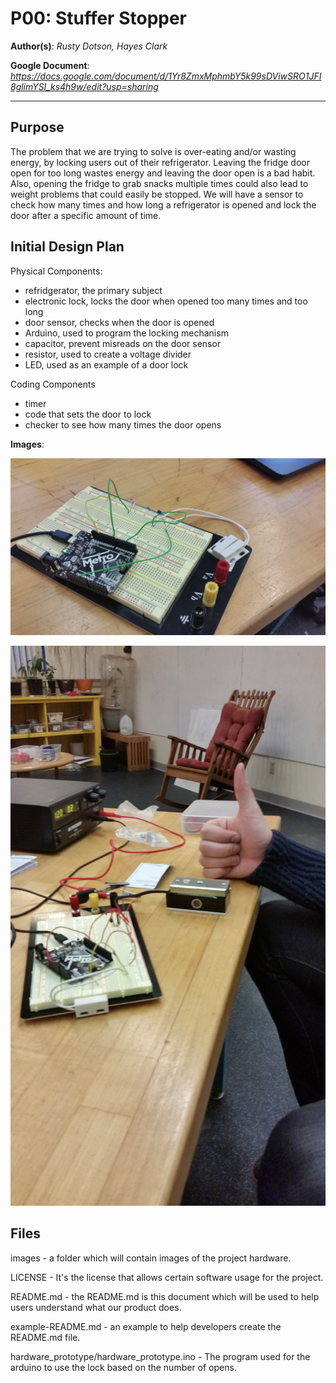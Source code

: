 # P00: Stuffer Stopper

**Author(s)**: *Rusty Dotson, Hayes Clark*

**Google Document**: *https://docs.google.com/document/d/1Yr8ZmxMphmbY5k99sDViwSRO1JFI8glimYSl_ks4h9w/edit?usp=sharing*

---
## Purpose
The problem that we are trying to solve is over-eating and/or wasting energy, by locking users out of their refrigerator. Leaving the fridge door open for too long wastes energy and leaving the door open is a bad habit. Also, opening the fridge to grab snacks multiple times could also lead to weight problems that could easily be stopped. We will have a sensor to check how many times and how long a refrigerator is opened and lock the door after a specific amount of time.

## Initial Design Plan
Physical Components:
- refridgerator, the primary subject
- electronic lock, locks the door when opened too many times and too long
- door sensor, checks when the door is opened
- Arduino, used to program the locking mechanism
- capacitor, prevent misreads on the door sensor
- resistor, used to create a voltage divider
- LED, used as an example of a door lock

Coding Components
- timer
- code that sets the door to lock
- checker to see how many times the door opens

**Images**:

![Prototype #1](images/prototype.jpg)

![Prototype #2](images/prototype2.jpg)

## Files
images            - a folder which will contain images of the project hardware.

LICENSE           - It's the license that allows certain software usage for the project.

README.md         - the README.md is this document which will be used to help users understand what our product does.

example-README.md - an example to help developers create the README.md file.

hardware_prototype/hardware_prototype.ino - The program used for the arduino to use the lock based on the number of opens.
